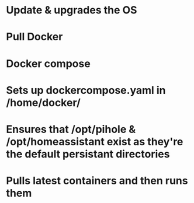 # Update & upgrades the OS
# Pull Docker
# Docker compose
# Sets up dockercompose.yaml in /home/docker/
# Ensures that /opt/pihole & /opt/homeassistant exist as they're the default persistant directories
# Pulls latest containers and then runs them
